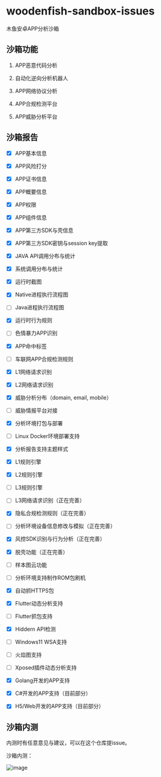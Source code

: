 # woodenfish-sandbox-issues

木鱼安卓APP分析沙箱


## 沙箱功能

1. APP恶意代码分析

2. 自动化逆向分析机器人

3. APP网络协议分析

4. APP合规检测平台

5. APP威胁分析平台


## 沙箱报告

- [x] APP基本信息

- [x] APP风险打分

- [x] APP证书信息

- [x] APP概要信息

- [x] APP权限

- [x] APP组件信息

- [x] APP第三方SDK与壳信息

- [x] APP第三方SDK密钥与session key提取

- [x] JAVA API调用分布与统计

- [x] 系统调用分布与统计

- [x] 运行时截图

- [x] Native进程执行流程图

- [ ] Java进程执行流程图

- [x] 运行时行为规则

- [ ] 色情暴力APP识别

- [x] APP命中标签

- [ ] 车联网APP合规检测规则

- [x] L1网络请求识别

- [x] L2网络请求识别

- [x] 威胁分析分布（domain, email, mobile）

- [ ] 威胁情报平台对接

- [x] 分析环境打包与部署

- [ ] Linux Docker环境部署支持

- [x] 分析报告支持主题样式

- [x] L1规则引擎

- [x] L2规则引擎

- [ ] L3规则引擎

- [ ] L3网络请求识别（正在完善）

- [x] 隐私合规检测规则（正在完善）

- [ ] 分析环境设备信息修改与模拟（正在完善）

- [x] 风控SDK识别与行为分析（正在完善）

- [x] 脱壳功能（正在完善）

- [ ] 样本图云功能

- [ ] 分析环境支持制作ROM包刷机

- [x] 自动抓HTTPS包

- [x] Flutter动态分析支持

- [ ] Flutter抓包支持

- [x] Hiddern API检测

- [ ] Windows11 WSA支持

- [ ] 火焰图支持

- [ ] Xposed插件动态分析支持

- [x] Golang开发的APP支持

- [x] C#开发的APP支持（目前部分）

- [x] H5/Web开发的APP支持（目前部分）



## 沙箱内测

内测时有任意意见与建议，可以在这个仓库提issue。

沙箱内测：

![image](https://user-images.githubusercontent.com/1672927/188149693-60d8cdf2-30ae-4209-9d4b-828452fa4694.png)
